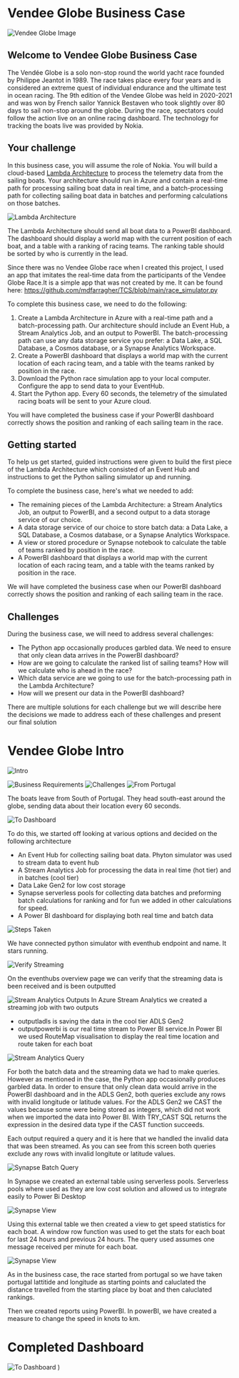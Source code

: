 # Vendee Globe Business Case

![Vendee Globe Image](Vendee-globe-intro.jpeg)

## Welcome to Vendee Globe Business Case

The Vendée Globe is a solo non-stop round the world yacht
race founded by Philippe Jeantot in 1989. The race takes place
every four years and is considered an extreme quest of
individual endurance and the ultimate test in ocean racing.
The 9th edition of the Vendee Globe was held in 2020-2021
and was won by French sailor Yannick Bestaven who took
slightly over 80 days to sail non-stop around the globe.
During the race, spectators could follow the action live on an
online racing dashboard. The technology for tracking the boats
live was provided by Nokia.

## Your challenge

In this business case, you will assume the role of Nokia. You will build a cloud-based [Lambda Architecture](https://en.wikipedia.org/wiki/Lambda_architecture) to process the telemetry data from the sailing boats. Your architecture should run in Azure and contain a real-time path for processing sailing boat data in real time, and a batch-processing path for collecting sailing boat data in batches and performing calculations on those batches. 

![Lambda Architecture](lambda_architecture.png)

The Lambda Architecture should send all boat data to a PowerBI dashboard. The dashboard should display a world map with the current position of each boat, and a table with a ranking of racing teams. The ranking table should be sorted by who is currently in the lead. 

Since there was no Vendee Globe race when I created this project, I used an app that imitates the real-time data from the participants of the Vendee Globe Race.It is a simple app that was not created by me. It can be found here: https://github.com/mdfarragher/TCS/blob/main/race_simulator.py

To complete this business case, we need to do the following:

1. Create a Lambda Architecture in Azure with a real-time path and a batch-processing path. Our architecture should include an Event Hub, a Stream Analytics Job, and an output to PowerBI. The batch-processing path can use any data storage service you prefer: a Data Lake, a SQL Database, a Cosmos database, or a Synapse Analytics Workspace.
2. Create a PowerBI dashboard that displays a world map with the current location of each racing team, and a table with the teams ranked by position in the race.
3. Download the Python race simulation app to your local computer. Configure the app to send data to your EventHub.
4. Start the Python app. Every 60 seconds, the telemetry of the simulated racing boats will be sent to your Azure cloud.

You will have completed the business case if your PowerBI dashboard correctly shows the position and ranking of each sailing team in the race.

## Getting started

To help us get started, guided instructions were given to build the first piece of the Lambda Architecture which consisted of an Event Hub and instructions to get the Python sailing simulator up and running. 

To complete the business case, here's what we needed to add:

* The remaining pieces of the Lambda Architecture: a Stream Analytics Job, an output to PowerBI, and a second output to a data storage service of our choice.
* A data storage service of our choice to store batch data: a Data Lake, a SQL Database, a Cosmos database, or a Synapse Analytics Workspace.
* A view or stored procedure or Synapse notebook to calculate the table of teams ranked by position in the race.
* A PowerBI dashboard that displays a world map with the current location of each racing team, and a table with the teams ranked by position in the race.

We will have completed the business case when our PowerBI dashboard correctly shows the position and ranking of each sailing team in the race. 

## Challenges

During the business case, we will need to address several challenges:

* The Python app occasionally produces garbled data. We need to ensure that only clean data arrives in the PowerBI dashboard? 
* How are we going to calculate the ranked list of sailing teams? How will we calculate who is ahead in the race?
* Which data service are we going to use for the batch-processing path in the Lambda Architecture?
* How will we present our data in the PowerBI dashboard?

There are multiple solutions for each challenge but we will describe here the decisions we made to address each of these challenges and present our final solution

# Vendee Globe Intro

 
![Intro](intro.png)

![Business Requirements](requirements.png)
![Challenges](Challenges.png)
![From Portugal](from_portugal.png)

The boats leave from South of Portugal. They head south-east around the globe, sending data about their location every 60 seconds. 

![To Dashboard](dashboard.png)

To do this, we started off looking at various options and decided on the following architecture

* An Event Hub for collecting sailing boat data. Phyton simulator was used to stream data to event hub
* A Stream Analytics Job for processing the data in real time (hot tier) and in batches (cool tier)
* Data Lake Gen2 for low cost storage
* Synapse serverless pools for collecting data batches and preforming batch calculations for ranking and for fun we added in other calculations for speed.
* A Power BI dashboard for displaying both real time and batch data

![Steps Taken](steps.png)

We have connected python simulator with eventhub endpoint and name. It stars running.

![Verify Streaming](eventhub.png)

On the eventhubs overview page we can verify that the streaming data is been received and is been outputted 


![Stream Analytics Outputs](streaming_job.png)
In Azure Stream Analytics we created a streaming job with two outputs

* outputladls is saving the data in the cool tier ADLS Gen2
* outputpowerbi is our real time stream to Power BI service.In Power BI we used RouteMap visualisation to display the real time location and route taken for each boat

![Stream Analytics Query](Batch_output.png)

For both the batch data and the streaming data we had to make queries. However as mentioned in the case, the Python app occasionally produces garbled data. In order to ensure that only clean data would arrive in the PowerBI dashboard and in the ADLS Gen2, both queries exclude any rows with invalid longitude or latitude values. For the ADLS Gen2 we CAST the values because some were being stored as integers, which did not work when we imported the data into Power BI. With TRY_CAST SQL returns the expression in the desired data type if the CAST function succeeds.  

Each output required a query and it is here that we handled the invalid data that was been streamed. As you can see from this screen both queries exclude any rows with invalid longitute or latitude values.


![Synapse Batch Query](Batchlocation_data.png)

In Synapse we created an external table using serverless pools. Serverless pools where used as they are low cost solution and allowed us to integrate easily to Power Bi Desktop

![Synapse View](speeds.png)

Using this external table we then created a view to get speed statistics for each boat. A window row function was used to get the stats for each boat for last 24 hours and previous 24 hours. The query used assumes one message received per minute for each boat. 

![Synapse View](ranking.png)

As in the business case, the race started from portugal so we have taken portugal lattitide and longitude as starting points and caluclated the distance travelled from the starting place by boat and then caluclated rankings.

Then we created reports using PowerBI. In powerBI, we have created a measure to change the speed in knots to km.
# Completed Dashboard
![To Dashboard](dashboard.png)
)

